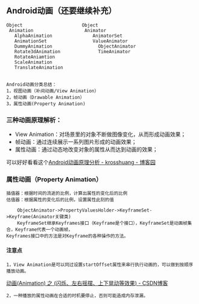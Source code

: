 ## Android动画（还要继续补充）

	Object                      Object                                                                     
     Animation                   Animator                                                                       
       AlphaAnimation               AnimatorSet                                                                 
       AnimationSet                 ValueAnimator                                                                    
       DummyAnimation                 ObjectAnimator                                                                       
       Rotate3dAnimation              TimeAnimator                                                                        
       RotateAniamtion
       ScaleAnimation
       TranslateAnimation


	Android动画分类总结：
	1，视图动画（补间动画/View Animation）
	2，帧动画（Drawable Animation）
	3，属性动画(Property Animation)

### 三种动画原理解析：

- View Animation：对场景里的对象不断做图像变化，从而形成动画效果；
- 帧动画：通过连续展示一系列图片形成的动画效果；
- 属性动画：通过动态地改变对象的属性从而达到动画的效果；

可以好好看看这个[Android动画原理分析 \- krosshuang \- 博客园](https://www.cnblogs.com/kross/p/4087780.html)

### 属性动画（Property Animation）
	插值器：根据时间的流逝的比例，计算出属性的变化后的比例
	估值器：根据属性的变化后的比例，设置属性此刻的值

		ObjectAnimator->PropertyValuesHolder->KeyframeSet->Keyframe(Animator关键类)
		KeyframeSet继承Keyframes接口（Keyframe是个接口），KeyframeSet是动画帧集合，Keyframe代表一个动画帧，
	Keyframes接口中的方法是对Keyframe的各种操作的方法。

#### 注意点

	1，View Animation是可以同过设置startOffset属性来串行执行动画的，可以做到按顺序播放动画。
[动画\(Animation\) 之 \(闪烁、左右摇摆、上下晃动等效果\) \- CSDN博客](http://blog.csdn.net/feng88724/article/details/7000314)

	2，一种播放的属性动画在合适的时机要停止，否则可能造成内存泄漏。